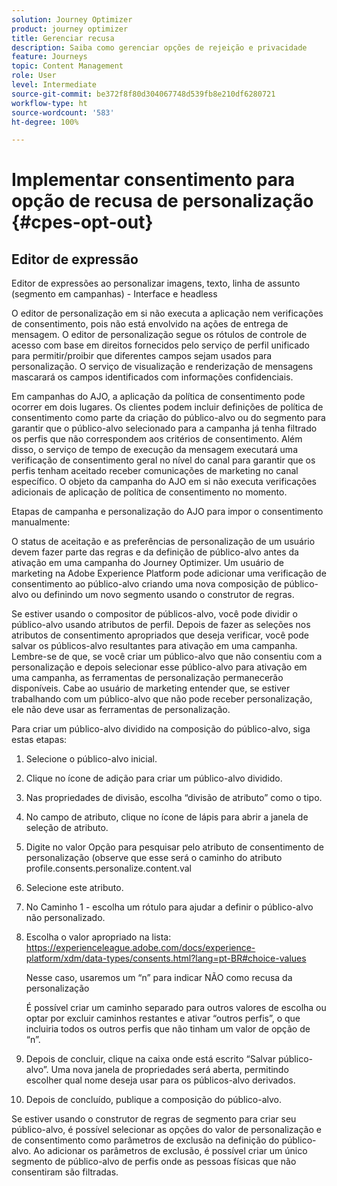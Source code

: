 ```yaml
---
solution: Journey Optimizer
product: journey optimizer
title: Gerenciar recusa
description: Saiba como gerenciar opções de rejeição e privacidade
feature: Journeys
topic: Content Management
role: User
level: Intermediate
source-git-commit: be372f8f80d304067748d539fb8e210df6280721
workflow-type: ht
source-wordcount: '583'
ht-degree: 100%

---
```


# Implementar consentimento para opção de recusa de personalização {#cpes-opt-out}


## Editor de expressão

Editor de expressões ao personalizar imagens, texto, linha de assunto (segmento em campanhas) - Interface e headless

O editor de personalização em si não executa a aplicação nem verificações de consentimento, pois não está envolvido na ações de entrega de mensagem. O editor de personalização segue os rótulos de controle de acesso com base em direitos fornecidos pelo serviço de perfil unificado para permitir/proibir que diferentes campos sejam usados para personalização. O serviço de visualização e renderização de mensagens mascarará os campos identificados com informações confidenciais.

Em campanhas do AJO, a aplicação da política de consentimento pode ocorrer em dois lugares. Os clientes podem incluir definições de política de consentimento como parte da criação do público-alvo ou do segmento para garantir que o público-alvo selecionado para a campanha já tenha filtrado os perfis que não correspondem aos critérios de consentimento. Além disso, o serviço de tempo de execução da mensagem executará uma verificação de consentimento geral no nível do canal para garantir que os perfis tenham aceitado receber comunicações de marketing no canal específico. O objeto da campanha do AJO em si não executa verificações adicionais de aplicação de política de consentimento no momento.

Etapas de campanha e personalização do AJO para impor o consentimento manualmente:

O status de aceitação e as preferências de personalização de um usuário devem fazer parte das regras e da definição de público-alvo antes da ativação em uma campanha do Journey Optimizer. Um usuário de marketing na Adobe Experience Platform pode adicionar uma verificação de consentimento ao público-alvo criando uma nova composição de público-alvo ou definindo um novo segmento usando o construtor de regras.

Se estiver usando o compositor de públicos-alvo, você pode dividir o público-alvo usando atributos de perfil. Depois de fazer as seleções nos atributos de consentimento apropriados que deseja verificar, você pode salvar os públicos-alvo resultantes para ativação em uma campanha. Lembre-se de que, se você criar um público-alvo que não consentiu com a personalização e depois selecionar esse público-alvo para ativação em uma campanha, as ferramentas de personalização permanecerão disponíveis. Cabe ao usuário de marketing entender que, se estiver trabalhando com um público-alvo que não pode receber personalização, ele não deve usar as ferramentas de personalização.

Para criar um público-alvo dividido na composição do público-alvo, siga estas etapas:

1. Selecione o público-alvo inicial.

1. Clique no ícone de adição para criar um público-alvo dividido.

1. Nas propriedades de divisão, escolha “divisão de atributo” como o tipo.

1. No campo de atributo, clique no ícone de lápis para abrir a janela de seleção de atributo.

1. Digite no valor Opção para pesquisar pelo atributo de consentimento de personalização (observe que esse será o caminho do atributo profile.consents.personalize.content.val

1. Selecione este atributo.

1. No Caminho 1 - escolha um rótulo para ajudar a definir o público-alvo não personalizado.

1. Escolha o valor apropriado na lista: https://experienceleague.adobe.com/docs/experience-platform/xdm/data-types/consents.html?lang=pt-BR#choice-values

   Nesse caso, usaremos um “n” para indicar NÃO como recusa da personalização

   É possível criar um caminho separado para outros valores de escolha ou optar por excluir caminhos restantes e ativar “outros perfis”, o que incluiria todos os outros perfis que não tinham um valor de opção de “n”.

1. Depois de concluir, clique na caixa onde está escrito “Salvar público-alvo”. Uma nova janela de propriedades será aberta, permitindo escolher qual nome deseja usar para os públicos-alvo derivados.

1. Depois de concluído, publique a composição do público-alvo.

Se estiver usando o construtor de regras de segmento para criar seu público-alvo, é possível selecionar as opções do valor de personalização e de consentimento como parâmetros de exclusão na definição do público-alvo. Ao adicionar os parâmetros de exclusão, é possível criar um único segmento de público-alvo de perfis onde as pessoas físicas que não consentiram são filtradas.
